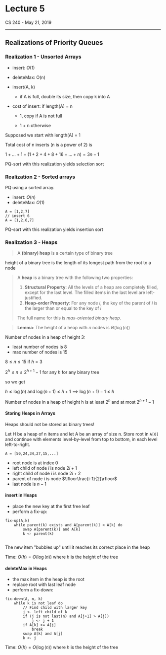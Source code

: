 # Lecture 5

CS 240 - May 21, 2019

---

## Realizations of Priority Queues

### Realization 1 - Unsorted Arrays

- insert: $O(1)$
- deleteMax: O(n)

- insert(A, k)
  - if A is full, double its size, then copy k into A

- cost of insert: if length(A) = n

  - 1, copy if A is not full

  - 1 + n otherwise

Supposed we start with length(A) = 1

Total cost of n inserts (n is a power of 2) is

$1 + … + 1 + (1+2+4+8+16+…+n) = 3n-1$

PQ-sort with this realization yields selection sort

### Realization 2 - Sorted arrays

PQ using a sorted array.

- insert: $O(n)$
- deleteMax: $O(1)$

```pseudocode
A = [1,2,7]
// insert 6
A = [1,2,6,7]
```

PQ-sort with this realization yields insertion sort

### Realization 3 - Heaps

> A **(binary) heap** is a certain type of binary tree

height of a binary tree is the length of its longest path from the root to a node

> A **heap** is a binary tree with the following two properties:
>
> 1. **Structural Property**: All the levels of a heap are completely filled, except for the last level. The filled items in the last level are left-justified.
> 2. **Heap-order Property**: For any node $i$, the key of the parent of $i$ is the larger than or equal to the key of $i$
>
> The full name for this is *max-oriented binary heap*.

> **Lemma**: The height of a heap with *n* nodes is $\Theta(\log(n))$

Number of nodes in a heap of height 3:

- least number of nodes is 8
- max number of nodes is 15

$8 \le n \le 15$ if $h = 3$

$2^h \le n \le 2^{h+1}-1$ for any $h$ for any binary tree

so we get

$h \le \log(n)$ and $\log(n+1)\le h+1 \implies \log(n+1)-1 \le h$

Number of nodes in a heap of height h is at least $2^h$ and at most $2^{h+1}-1$

#### Storing Heaps in Arrays

Heaps should not be stored as binary trees!

Let H be a heap of n items and let A be an array of size n. Store root in `A[0]` and continue with elements level-by-level from top to bottom, in each level left-to-right.

```pseudocode
A = [50,24,34,27,15,...]
```

- root node is at index 0
- left child of node $i$ is node $2i+1$
- right child of node $i$ is node $2i+2$
- parent of node i is node $\lfloor\frac{i-1}{2}\rfloor$
- last node is $n-1$

#### insert in Heaps

- place the new key at the first free leaf
- perform a fix-up:

```pseudocode
fix-up(A,k)
	while parent(k) exists and A[parent(k)] < A[k] do
		swap A[parent(k)] and A[k]
		k <- parent(k)
		
```

The new item "bubbles up" until it reaches its correct place in the heap

Time: $O(h) = O(\log(n))$ where $h$ is the height of the tree

#### deleteMax in Heaps

- the max item in the heap is the root
- replace root with last leaf node
- perform a fix-down:

```pseudocode
fix-down(A, n, k)
	while k is not leaf do
		// Find child with larger key
		j <- left child of k
		if (j is not last(n) and A[j+1] > A[j])
			j <- j + 1
		if A[k] >= A[j]
			break
		swap A[k] and A[j]
		k <- j
```

Time: $O(h) = O(\log(n))$ where $h$ is the height of the tree

